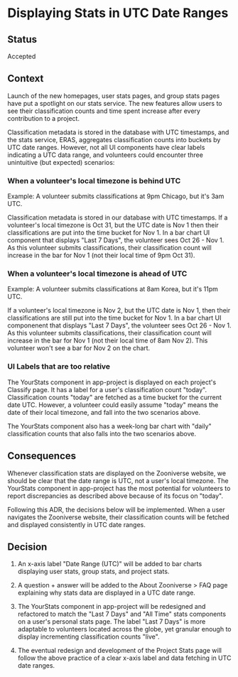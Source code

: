 # Displaying Stats in UTC Date Ranges

## Status
Accepted


## Context

Launch of the new homepages, user stats pages, and group stats pages have put a spotlight on our stats service. The new features allow users to see their classification counts and time spent increase after every contribution to a project.

Classification metadata is stored in the database with UTC timestamps, and the stats service, ERAS, aggregates classification counts into buckets by UTC date ranges. However, not all UI components have clear labels indicating a UTC data range, and volunteers could encounter three unintuitive (but expected) scenarios:

### When a volunteer's local timezone is behind UTC

Example: A volunteer submits classifications at 9pm Chicago, but it's 3am UTC.

Classification metadata is stored in our database with UTC timestamps. If a volunteer's local timezone is Oct 31, but the UTC date is Nov 1 then their classifications are put into the time bucket for Nov 1. In a bar chart UI component that displays "Last 7 Days", the volunteer sees Oct 26 - Nov 1. As this volunteer submits classifications, their classification count will increase in the bar for Nov 1 (not their local time of 9pm Oct 31).

### When a volunteer's local timezone is ahead of UTC

Example: A volunteer submits classifications at 8am Korea, but it's 11pm UTC.

If a volunteer's local timezone is Nov 2, but the UTC date is Nov 1, then their classifications are still put into the time bucket for Nov 1. In a bar chart UI componenent that displays "Last 7 Days", the volunteer sees Oct 26 - Nov 1. As this volunteer submits classifications, their classification count will increase in the bar for Nov 1 (not their local time of 8am Nov 2). This volunteer won't see a bar for Nov 2 on the chart.

### UI Labels that are too relative

The YourStats component in app-project is displayed on each project's Classify page. It has a label for a user's classification count "today". Classification counts "today" are fetched as a time bucket for the current date UTC. However, a volunteer could easily assume "today" means the date of their local timezone, and  fall into the two scenarios above.

The YourStats component also has a week-long bar chart with "daily" classification counts that also falls into the two scenarios above.


## Consequences

Whenever classification stats are displayed on the Zooniverse website, we should be clear that the date range is UTC, not a user's local timezone. The YourStats component in app-project has the most potential for volunteers to report discrepancies as described above because of its focus on "today".

Following this ADR, the decisions below will be implemented. When a user navigates the Zooniverse website, their classification counts will be fetched and displayed consistently in UTC date ranges.


## Decision

1. An x-axis label "Date Range (UTC)" will be added to bar charts displaying user stats, group stats, and project stats.

2. A question + answer will be added to the About Zooniverse > FAQ page explaining why stats data are displayed in a UTC date range.

3. The YourStats component in app-project will be redesigned and refactored to match the "Last 7 Days" and "All Time" stats components on a user's personal stats page. The label "Last 7 Days" is more adaptable to volunteers located across the globe, yet granular enough to display incrementing classification counts "live".

4. The eventual redesign and development of the Project Stats page will follow the above practice of a clear x-axis label and data fetching in UTC date ranges.
